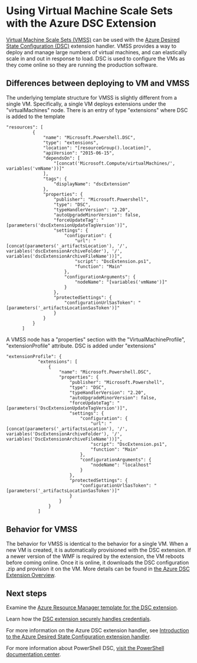<properties
    pageTitle="Using Desired State Configuration With Virtual Machine Scale Sets | Azure"
    description="Using Virtual Machine Scale Sets with the Azure DSC Extension"
    services="virtual-machine-scale-sets"
    documentationcenter=""
    author="zjalexander"
    manager="timlt"
    editor=""
    tags="azure-service-management,azure-resource-manager"
    keywords="" />
<tags
    ms.assetid="c8f047b5-0e6c-4ef3-8a47-f1b284d32942"
    ms.service="virtual-machine-scale-sets"
    ms.devlang="na"
    ms.topic="article"
    ms.tgt_pltfrm="vm-windows"
    ms.workload="na"
    ms.date="09/15/2016"
    wacn.date=""
    ms.author="zachal" />

# Using Virtual Machine Scale Sets with the Azure DSC Extension
[Virtual Machine Scale Sets (VMSS)](/documentation/articles/virtual-machine-scale-sets-overview/) can be used with the [Azure Desired State Configuration (DSC)](/documentation/articles/virtual-machines-windows-extensions-dsc-overview/) extension handler. VMSS provides a way to deploy and manage large numbers of virtual machines, and can elastically scale in and out in response to load. DSC is used to configure the VMs as they come online so they are running the production software.

## Differences between deploying to VM and VMSS
The underlying template structure for VMSS is slightly different from a single VM. Specifically, a single VM deploys extensions under the "virtualMachines" node. There is an entry of type "extensions" where DSC is added to the template

```
"resources": [
          {
              "name": "Microsoft.Powershell.DSC",
              "type": "extensions",
              "location": "[resourceGroup().location]",
              "apiVersion": "2015-06-15",
              "dependsOn": [
                  "[concat('Microsoft.Compute/virtualMachines/', variables('vmName'))]"
              ],
              "tags": {
                  "displayName": "dscExtension"
              },
              "properties": {
                  "publisher": "Microsoft.Powershell",
                  "type": "DSC",
                  "typeHandlerVersion": "2.20",
                  "autoUpgradeMinorVersion": false,
                  "forceUpdateTag": "[parameters('dscExtensionUpdateTagVersion')]",
                  "settings": {
                      "configuration": {
                          "url": "[concat(parameters('_artifactsLocation'), '/', variables('dscExtensionArchiveFolder'), '/', variables('dscExtensionArchiveFileName'))]",
                          "script": "DscExtension.ps1",
                          "function": "Main"
                      },
                      "configurationArguments": {
                          "nodeName": "[variables('vmName')]"
                      }
                  },
                  "protectedSettings": {
                      "configurationUrlSasToken": "[parameters('_artifactsLocationSasToken')]"
                  }
              }
          }
      ]
```

A VMSS node has a "properties" section with the "VirtualMachineProfile", "extensionProfile" attribute. DSC is added under "extensions"

```
"extensionProfile": {
            "extensions": [
                {
                    "name": "Microsoft.Powershell.DSC",
                    "properties": {
                        "publisher": "Microsoft.Powershell",
                        "type": "DSC",
                        "typeHandlerVersion": "2.20",
                        "autoUpgradeMinorVersion": false,
                        "forceUpdateTag": "[parameters('DscExtensionUpdateTagVersion')]",
                        "settings": {
                            "configuration": {
                                "url": "[concat(parameters('_artifactsLocation'), '/', variables('DscExtensionArchiveFolder'), '/', variables('DscExtensionArchiveFileName'))]",
                                "script": "DscExtension.ps1",
                                "function": "Main"
                            },
                            "configurationArguments": {
                                "nodeName": "localhost"
                            }
                        },
                        "protectedSettings": {
                            "configurationUrlSasToken": "[parameters('_artifactsLocationSasToken')]"
                        }
                    }
                }
            ]
```

## Behavior for VMSS
The behavior for VMSS is identical to the behavior for a single VM. When a new VM is created, it is automatically provisioned with the DSC extension. If a newer version of the WMF is required by the extension, the VM reboots before coming online. Once it is online, it downloads the DSC configuration .zip and provision it on the VM. More details can be found in [the Azure DSC Extension Overview](/documentation/articles/virtual-machines-windows-extensions-dsc-overview/).

## Next steps
Examine the [Azure Resource Manager template for the DSC extension](/documentation/articles/virtual-machines-windows-extensions-dsc-template/).

Learn how the [DSC extension securely handles credentials](/documentation/articles/virtual-machines-windows-extensions-dsc-credentials/). 

For more information on the Azure DSC extension handler, see [Introduction to the Azure Desired State Configuration extension handler](/documentation/articles/virtual-machines-windows-extensions-dsc-overview/). 

For more information about PowerShell DSC, [visit the PowerShell documentation center](https://msdn.microsoft.com/powershell/dsc/overview). 


